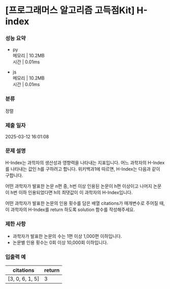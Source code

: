 # [프로그래머스 알고리즘 고득점Kit] H-index

### 성능 요약

- py  
  메모리 | 10.2MB  
  시간 | 0.01ms

- js  
  메모리 | 10.2MB  
  시간 | 0.01ms

### 분류

정렬

### 제출 일자

2025-03-12 16:01:08

### 문제 설명

H-Index는 과학자의 생산성과 영향력을 나타내는 지표입니다. 어느 과학자의 H-Index를 나타내는 값인 h를 구하려고 합니다. 위키백과1에 따르면, H-Index는 다음과 같이 구합니다.

어떤 과학자가 발표한 논문 n편 중, h번 이상 인용된 논문이 h편 이상이고 나머지 논문이 h번 이하 인용되었다면 h의 최댓값이 이 과학자의 H-Index입니다.

어떤 과학자가 발표한 논문의 인용 횟수를 담은 배열 citations가 매개변수로 주어질 때, 이 과학자의 H-Index를 return 하도록 solution 함수를 작성해주세요.

### 제한 사항

- 과학자가 발표한 논문의 수는 1편 이상 1,000편 이하입니다.
- 논문별 인용 횟수는 0회 이상 10,000회 이하입니다.

### 입출력 예

| citations       | return |
| --------------- | ------ |
| [3, 0, 6, 1, 5] | 3      |
